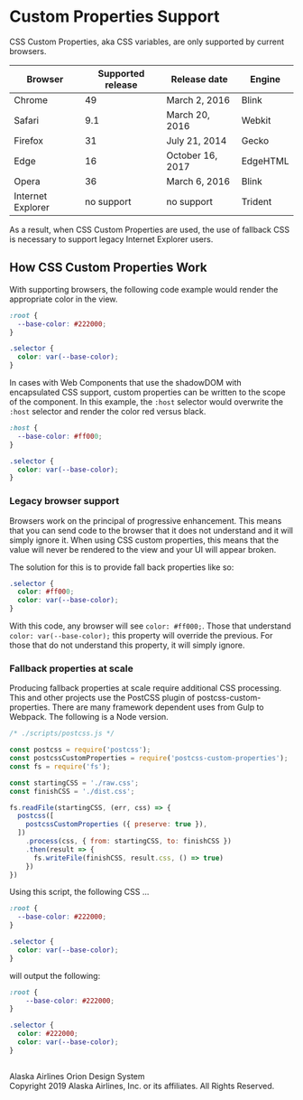 # Custom Properties Support

CSS Custom Properties, aka CSS variables, are only supported by current browsers. 

| Browser | Supported release | Release date | Engine |
|---|---|---|---|
| Chrome	| 49 | March 2, 2016 | Blink | 
| Safari	| 9.1 | March 20, 2016 | Webkit | 
| Firefox | 31 | July 21, 2014 | Gecko | 
| Edge		| 16 | October 16, 2017 | EdgeHTML |
| Opera 	| 36 | March 6, 2016 | Blink | 
| Internet Explorer | no support | no support | Trident |

As a result, when CSS Custom Properties are used, the use of fallback CSS is necessary to support legacy Internet Explorer users. 

## How CSS Custom Properties Work

With supporting browsers, the following code example would render the appropriate color in the view. 

```css
:root {
  --base-color: #222000;
}

.selector {
  color: var(--base-color);
}
```

In cases with Web Components that use the shadowDOM with encapsulated CSS support, custom properties can be written to the scope of the component. In this example, the `:host` selector would overwrite the `:host` selector and render the color red versus black. 

```css
:host {
  --base-color: #ff000;
}

.selector {
  color: var(--base-color);
}
```

### Legacy browser support

Browsers work on the principal of progressive enhancement. This means that you can send code to the browser that it does not understand and it will simply ignore it. When using CSS custom properties, this means that the value will never be rendered to the view and your UI will appear broken. 

The solution for this is to provide fall back properties like so:

```css
.selector {
  color: #ff000;
  color: var(--base-color);
}
```

With this code, any browser will see `color: #ff000;`. Those that understand `color: var(--base-color);` this property will override the previous. For those that do not understand this property, it will simply ignore. 

### Fallback properties at scale

Producing fallback properties at scale require additional CSS processing. This and other projects use the PostCSS plugin of postcss-custom-properties. There are many framework dependent uses from Gulp to Webpack. The following is a Node version. 

```javascript
/* ./scripts/postcss.js */

const postcss = require('postcss');
const postcssCustomProperties = require('postcss-custom-properties');
const fs = require('fs');

const startingCSS = './raw.css';
const finishCSS = './dist.css';

fs.readFile(startingCSS, (err, css) => {
  postcss([
    postcssCustomProperties ({ preserve: true }),
  ])
    .process(css, { from: startingCSS, to: finishCSS })
    .then(result => {
      fs.writeFile(finishCSS, result.css, () => true)
    })
})
```

Using this script, the following CSS ...

```css
:root {
  --base-color: #222000;
}

.selector {
  color: var(--base-color);
}
```

will output the following:

```css
:root {
    --base-color: #222000;
}

.selector {
  color: #222000;
  color: var(--base-color);
}
```





##

Alaska Airlines Orion Design System<br>
Copyright 2019 Alaska Airlines, Inc. or its affiliates. All Rights Reserved.
